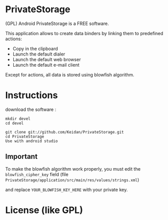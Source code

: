 PrivateStorage
===

(GPL) Android PrivateStorage is a FREE software.

This application allows to create data binders by linking them to predefined actions:
- Copy in the clipboard
- Launch the default dialer
- Launch the default web browser
- Launch the default e-mail client


Except for actions, all data is stored using blowfish algorithm.


Instructions
============


download the software :

	mkdir devel
	cd devel
	
	git clone git://github.com/Keidan/PrivateStorage.git
	cd PrivateStorage
 	Use with android studio 
	
Important
-------
To make the blowfish algorithm work properly, you must edit the ``blowfish_cipher_key`` field (file ``PrivateStorage/application/src/main/res/values/strings.xml``) 

and replace ``YOUR_BLOWFISH_KEY_HERE`` with your private key.


License (like GPL)
==================
